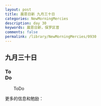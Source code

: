 ```yaml
---
layout: post
title: 晨恩日新 九月三十日
categories: NewMorningMercies
description: day 30
keywords: 晨恩日新，保罗区普
comments: false
permalink: /library/NewMorningMercies/0930
---
```


## 九月三十日

### To <br> Do

&emsp;&emsp;ToDo

更多的信息和勉励：[]()

